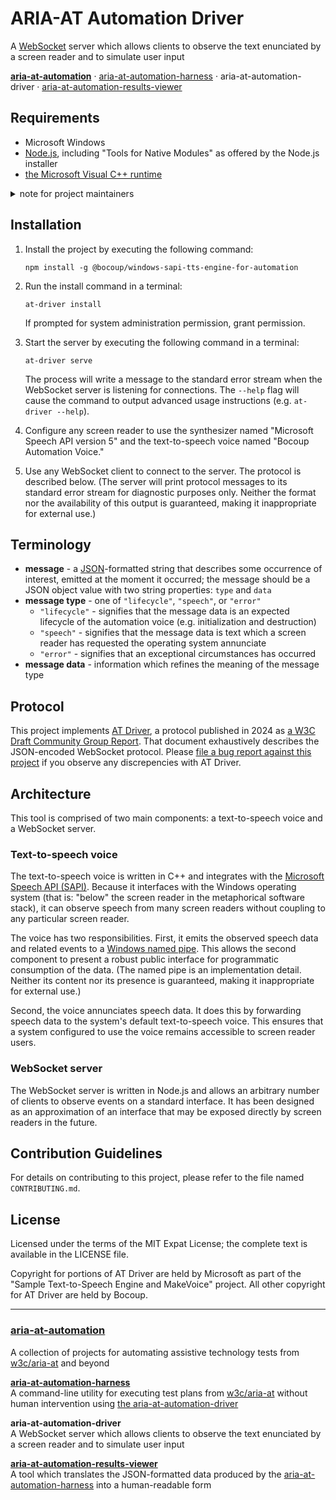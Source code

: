 # ARIA-AT Automation Driver

A [WebSocket](https://developer.mozilla.org/en-US/docs/Web/API/WebSocket)
server which allows clients to observe the text enunciated by a screen reader
and to simulate user input

**[aria-at-automation](https://github.com/w3c/aria-at-automation)** &middot; [aria-at-automation-harness](https://github.com/w3c/aria-at-automation-harness) &middot; aria-at-automation-driver &middot; [aria-at-automation-results-viewer](https://github.com/w3c/aria-at-automation-results-viewer)

## Requirements

- Microsoft Windows
- [Node.js](https://nodejs.org), including "Tools for Native Modules" as
  offered by the Node.js installer
- [the Microsoft Visual C++
  runtime](https://aka.ms/vs/16/release/vc_redist.x86.exe)

<details>
  <summary>note for project maintainers</summary>

"Tools for Native Modules" is required to install the "robotjs" npm module,
which is a dependency of this project.

[The Visual C++ runtime includes
`VCRUNTIME140.dll`](https://answers.microsoft.com/en-us/windows/forum/all/vcruntime140dll/fc4c0470-4db0-4e7b-9537-58ea62f8ac05),
which is required by the automation voice.

</details>

## Installation

1. Install the project by executing the following command:

       npm install -g @bocoup/windows-sapi-tts-engine-for-automation

2. Run the install command in a terminal:

       at-driver install

   If prompted for system administration permission, grant permission.

3. Start the server by executing the following command in a terminal:

       at-driver serve

   The process will write a message to the standard error stream when the
   WebSocket server is listening for connections. The `--help` flag will cause
   the command to output advanced usage instructions (e.g. `at-driver --help`).

4. Configure any screen reader to use the synthesizer named "Microsoft Speech
   API version 5" and the text-to-speech voice named "Bocoup Automation Voice."

5. Use any WebSocket client to connect to the server. The protocol is described
   below. (The server will print protocol messages to its standard error stream
   for diagnostic purposes only. Neither the format nor the availability of
   this output is guaranteed, making it inappropriate for external use.)

## Terminology

- **message** - a [JSON](https://www.json.org)-formatted string that describes
  some occurrence of interest, emitted at the moment it occurred; the message
  should be a JSON object value with two string properties: `type` and `data`
- **message type** - one of `"lifecycle"`, `"speech"`, or `"error"`
  - `"lifecycle"` - signifies that the message data is an expected lifecycle of
    the automation voice (e.g. initialization and destruction)
  - `"speech"` - signifies that the message data is text which a screen reader
    has requested the operating system annunciate
  - `"error"` - signifies that an exceptional circumstances has occurred
- **message data** - information which refines the meaning of the message type

## Protocol

This project implements [AT Driver](https://w3c.github.io/at-driver/), a
protocol published in 2024 as [a W3C Draft Community Group
Report](https://www.w3.org/standards/types/#CG-DRAFT). That document
exhaustively describes the JSON-encoded WebSocket protocol. Please [file a bug
report against this
project](https://github.com/w3c/aria-at-automation-driver/issues/new) if you
observe any discrepencies with AT Driver.

## Architecture

This tool is comprised of two main components: a text-to-speech voice and a
WebSocket server.

### Text-to-speech voice

The text-to-speech voice is written in C++ and integrates with the [Microsoft
Speech API
(SAPI)](https://docs.microsoft.com/en-us/previous-versions/windows/desktop/ee125663(v=vs.85)).
Because it interfaces with the Windows operating system (that is: "below" the
screen reader in the metaphorical software stack), it can observe speech from
many screen readers without coupling to any particular screen reader.

The voice has two responsibilities. First, it emits the observed speech data
and related events to a [Windows named
pipe](https://docs.microsoft.com/en-us/windows/win32/ipc/named-pipes). This
allows the second component to present a robust public interface for
programmatic consumption of the data. (The named pipe is an implementation
detail. Neither its content nor its presence is guaranteed, making it
inappropriate for external use.)

Second, the voice annunciates speech data. It does this by forwarding speech
data to the system's default text-to-speech voice. This ensures that a system
configured to use the voice remains accessible to screen reader users.

### WebSocket server

The WebSocket server is written in Node.js and allows an arbitrary number of
clients to observe events on a standard interface. It has been designed as an
approximation of an interface that may be exposed directly by screen readers in
the future.

## Contribution Guidelines

For details on contributing to this project, please refer to the file named
`CONTRIBUTING.md`.

## License

Licensed under the terms of the MIT Expat License; the complete text is
available in the LICENSE file.

Copyright for portions of AT Driver are held by Microsoft as part of the
"Sample Text-to-Speech Engine and MakeVoice" project. All other copyright for
AT Driver are held by Bocoup.

---

### [aria-at-automation](https://github.com/w3c/aria-at-automation)

A collection of projects for automating assistive technology tests from [w3c/aria-at](https://github.com/w3c/aria-at) and beyond

**[aria-at-automation-harness](https://github.com/w3c/aria-at-automation-harness)**  
A command-line utility for executing test plans from [w3c/aria-at](https://github.com/w3c/aria-at) without human intervention using [the aria-at-automation-driver](https://github.com/w3c/aria-at-automation-driver)

**aria-at-automation-driver**  
A WebSocket server which allows clients to observe the text enunciated by a screen reader and to simulate user input

**[aria-at-automation-results-viewer](https://github.com/w3c/aria-at-automation-results-viewer)**  
A tool which translates the JSON-formatted data produced by the [aria-at-automation-harness](https://github.com/w3c/aria-at-automation-harness) into a human-readable form
